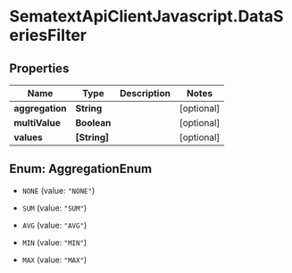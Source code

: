 # SematextApiClientJavascript.DataSeriesFilter

## Properties

| Name            | Type         | Description | Notes      |
| --------------- | ------------ | ----------- | ---------- |
| **aggregation** | **String**   |             | [optional] |
| **multiValue**  | **Boolean**  |             | [optional] |
| **values**      | **[String]** |             | [optional] |

<a name="AggregationEnum"></a>

## Enum: AggregationEnum

- `NONE` (value: `"NONE"`)

- `SUM` (value: `"SUM"`)

- `AVG` (value: `"AVG"`)

- `MIN` (value: `"MIN"`)

- `MAX` (value: `"MAX"`)

